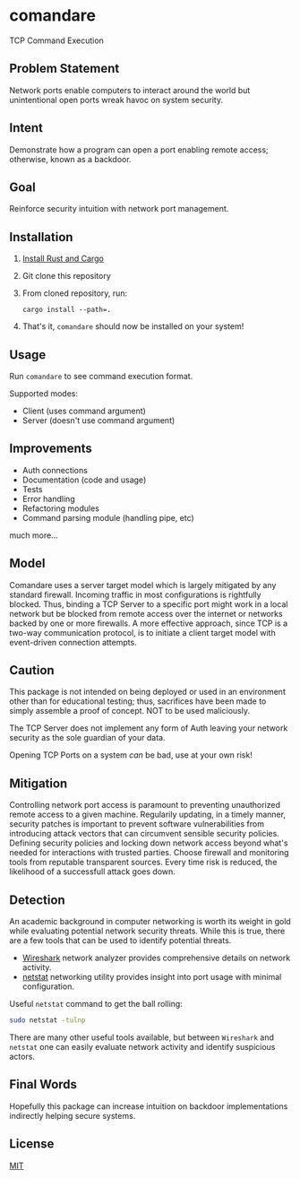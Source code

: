 # comandare

TCP Command Execution

## Problem Statement

Network ports enable computers to interact around the world but unintentional open ports wreak havoc on system security.

## Intent

Demonstrate how a program can open a port enabling remote access; otherwise, known as a backdoor.

## Goal

Reinforce security intuition with network port management.

## Installation

1. [Install Rust and Cargo](https://doc.rust-lang.org/cargo/getting-started/installation.html)
2. Git clone this repository
3. From cloned repository, run:

   `cargo install --path=.`

4. That's it, `comandare` should now be installed on your system!

## Usage

Run `comandare` to see command execution format.

Supported modes:

- Client (uses command argument)
- Server (doesn't use command argument)

## Improvements

- Auth connections
- Documentation (code and usage)
- Tests
- Error handling
- Refactoring modules
- Command parsing module (handling pipe, etc)

much more...

## Model

Comandare uses a server target model which is largely mitigated by any standard firewall. Incoming traffic in most configurations is rightfully blocked. Thus, binding a TCP Server to a specific port might work in a local network but be blocked from remote access over the internet or networks backed by one or more firewalls. A more effective approach, since TCP is a two-way communication protocol, is to initiate a client target model with event-driven connection attempts.

## Caution

This package is not intended on being deployed or used in an environment other than for educational testing; thus, sacrifices have been made to simply assemble a proof of concept. NOT to be used maliciously. 

The TCP Server does not implement any form of Auth leaving your network security as the sole guardian of your data.

Opening TCP Ports on a system *can* be bad, use at your own risk!

## Mitigation

Controlling network port access is paramount to preventing unauthorized remote access to a given machine. Regularily updating, in a timely manner, security patches is important to prevent software vulnerabilities from introducing attack vectors that can circumvent sensible security policies. Defining security policies and locking down network access beyond what's needed for interactions with trusted parties. Choose firewall and monitoring tools from reputable transparent sources. Every time risk is reduced, the likelihood of a successfull attack goes down.

## Detection

An academic background in computer networking is worth its weight in gold while evaluating potential network security threats. While this is true, there are a few tools that can be used to identify potential threats.

- [Wireshark](https://www.wireshark.org/) network analyzer provides comprehensive details on network activity.
- [netstat](https://en.wikipedia.org/wiki/Netstat) networking utility provides insight into port usage with minimal configuration.

Useful `netstat` command to get the ball rolling:

```bash
sudo netstat -tulnp
```

There are many other useful tools available, but between `Wireshark` and `netstat` one can easily evaluate network activity and identify suspicious actors.

## Final Words

Hopefully this package can increase intuition on backdoor implementations indirectly helping secure systems.

## License

[MIT](LICENSE)

